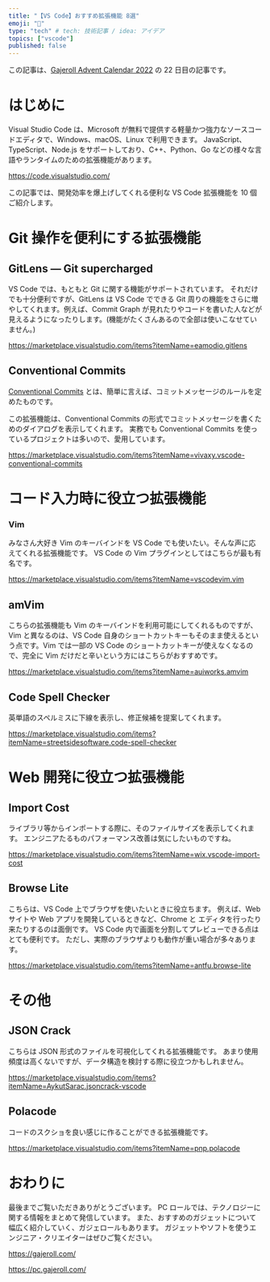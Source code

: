 ```yaml
---
title: "【VS Code】おすすめ拡張機能 8選"
emoji: "🐷"
type: "tech" # tech: 技術記事 / idea: アイデア
topics: ["vscode"]
published: false
---
```


この記事は、[Gajeroll Advent Calendar 2022](https://qiita.com/advent-calendar/2022/gajeroll) の 22 日目の記事です。

# はじめに

Visual Studio Code は、Microsoft が無料で提供する軽量かつ強力なソースコードエディタで、Windows、macOS、Linux で利用できます。
JavaScript、TypeScript、Node.js をサポートしており、C++、Python、Go などの様々な言語やランタイムのための拡張機能があります。

https://code.visualstudio.com/

この記事では、開発効率を爆上げしてくれる便利な VS Code 拡張機能を 10 個ご紹介します。

# Git 操作を便利にする拡張機能

## GitLens — Git supercharged

VS Code では、もともと Git に関する機能がサポートされています。
それだけでも十分便利ですが、GitLens は VS Code でできる Git 周りの機能をさらに増やしてくれます。例えば、Commit Graph が見れたりやコードを書いた人などが見えるようになったりします。(機能がたくさんあるので全部は使いこなせていません。)

https://marketplace.visualstudio.com/items?itemName=eamodio.gitlens

## Conventional Commits

[Conventional Commits](https://www.conventionalcommits.org/ja/v1.0.0/) とは、簡単に言えば、コミットメッセージのルールを定めたものです。

この拡張機能は、Conventional Commits の形式でコミットメッセージを書くためのダイアログを表示してくれます。
実務でも Conventional Commits を使っているプロジェクトは多いので、愛用しています。

https://marketplace.visualstudio.com/items?itemName=vivaxy.vscode-conventional-commits

# コード入力時に役立つ拡張機能

### Vim

みなさん大好き Vim のキーバインドを VS Code でも使いたい。そんな声に応えてくれる拡張機能です。
VS Code の Vim プラグインとしてはこちらが最も有名です。

https://marketplace.visualstudio.com/items?itemName=vscodevim.vim

## amVim

こちらの拡張機能も Vim のキーバインドを利用可能にしてくれるものですが、Vim と異なるのは、VS Code 自身のショートカットキーもそのまま使えるという点です。Vim では一部の VS Code のショートカットキーが使えなくなるので、完全に Vim だけだと辛いという方にはこちらがおすすめです。

https://marketplace.visualstudio.com/items?itemName=auiworks.amvim

## Code Spell Checker

英単語のスペルミスに下線を表示し、修正候補を提案してくれます。

https://marketplace.visualstudio.com/items?itemName=streetsidesoftware.code-spell-checker

# Web 開発に役立つ拡張機能

## Import Cost

ライブラリ等からインポートする際に、そのファイルサイズを表示してくれます。
エンジニアたるものパフォーマンス改善は気にしたいものですね。

https://marketplace.visualstudio.com/items?itemName=wix.vscode-import-cost

## Browse Lite

こちらは、VS Code 上でブラウザを使いたいときに役立ちます。
例えば、Web サイトや Web アプリを開発しているときなど、Chrome と エディタを行ったり来たりするのは面倒です。
VS Code 内で画面を分割してプレビューできる点はとても便利です。
ただし、実際のブラウザよりも動作が重い場合が多々あります。

https://marketplace.visualstudio.com/items?itemName=antfu.browse-lite

# その他

## JSON Crack

こちらは JSON 形式のファイルを可視化してくれる拡張機能です。
あまり使用頻度は高くないですが、データ構造を検討する際に役立つかもしれません。

https://marketplace.visualstudio.com/items?itemName=AykutSarac.jsoncrack-vscode

## Polacode

コードのスクショを良い感じに作ることができる拡張機能です。

https://marketplace.visualstudio.com/items?itemName=pnp.polacode

# おわりに

最後までご覧いただきありがとうございます。
PC ロールでは、テクノロジーに関する情報をまとめて発信しています。
また、おすすめのガジェットについて幅広く紹介していく、ガジェロールもあります。
ガジェットやソフトを使うエンジニア・クリエイターはぜひご覧ください。

https://gajeroll.com/

https://pc.gajeroll.com/
